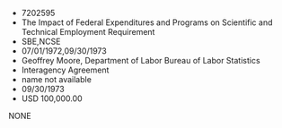 * 7202595
* The Impact of Federal Expenditures and Programs on          Scientific and Technical Employment Requirement
* SBE,NCSE
* 07/01/1972,09/30/1973
* Geoffrey Moore, Department of Labor Bureau of Labor Statistics
* Interagency Agreement
*   name not available
* 09/30/1973
* USD 100,000.00

NONE